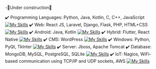 -🚧Under construction🚧

✔️ Programming Languages: Python, Java, Kotlin, C, C++, JavaScript
[![My Skills](https://skillicons.dev/icons?i=py,java,kotlin,c,cpp,js)](https://skillicons.dev)
✔️ Web: React JS, Laravel, Django, Flask, PHP, HTML+CSS
[![My Skills](https://skillicons.dev/icons?i=react,laravel,django,flask,php,html,css,js)](https://skillicons.dev)
✔️ Android: Java, Kotlin
[![My Skills](https://skillicons.dev/icons?i=java,kotlin)](https://skillicons.dev)
✔️ Hybrid: Flutter, React Native
[![My Skills](https://skillicons.dev/icons?i=flutter,react)](https://skillicons.dev)
✔️ CMS: WordPress
[![My Skills](https://skillicons.dev/icons?i=wordpress)](https://skillicons.dev)
✔️ Windows: Python, PyQt, TkInter
[![My Skills](https://skillicons.dev/icons?i=py,qt,gtk)](https://skillicons.dev)
✔️ Server: Jboss, Apache Tomcat
✔️ Database: MongoDB, MySQL,  PostgreSQL, SQLite
[![My Skills](https://skillicons.dev/icons?i=mongodb,mysql,postgres,sqlite)](https://skillicons.dev)
✔️ IoT: Nagios, WiFi-based communication using TCP/IP and UDP sockets, AWS
[![My Skills](https://skillicons.dev/icons?i=linux,aws)](https://skillicons.dev)
